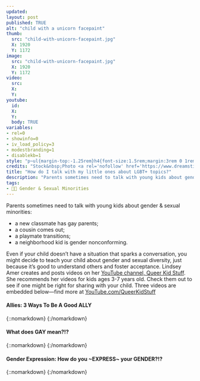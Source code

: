 ```yaml
---
updated:
layout: post
published: TRUE
alt: "child with a unicorn facepaint"
thumb:
  src: "child-with-unicorn-facepaint.jpg"
  X: 1920
  Y: 1172
image:
  src: "child-with-unicorn-facepaint.jpg"
  X: 1920
  Y: 1172
video:
  src:
  X:
  Y:
youtube:
  id:
  X:
  Y:
  body: TRUE
variables:
- rel=0
- showinfo=0
- iv_load_policy=3
- modestbranding=1
- disablekb=1
style: "p~ul{margin-top:-1.25rem}h4{font-size:1.5rem;margin:3rem 0 1rem;text-align:center}"
credits: "Stock&nbsp;Photo <a rel='nofollow' href='https://www.dreamstime.com/stock-photo-little-girl-unicorn-painted-face-closeup-picture-happy-her-image43537025' target='_blank'>&copy;</a>&nbsp;Bill&nbsp;Pell"
title: "How do I talk with my little ones about LGBT+ topics?"
description: "Parents sometimes need to talk with young kids about gender & sexual minorities (e.g., a classmate has gay parents, a cousin comes out, a playmate transitions)."
tags:
- 🏳️‍🌈 Gender & Sexual Minorities
---
```

<p>Parents sometimes need to talk with young kids about gender & sexual minorities:</p>
<ul>
	<li>a new classmate has gay parents;</li>
	<li>a cousin comes out;</li>
	<li>a playmate transitions;</li>
	<li>a neighborhood kid is gender nonconforming.</li>
</ul>
<p>Even if your child doesn’t have a situation that sparks a conversation, you might decide to teach your child about gender and sexual diversity, just because it’s good to understand others and foster acceptance. Lindsey Amer creates and posts videos on her <a rel="nofollow" href="https://www.youtube.com/QueerKidStuff">YouTube channel, Queer Kid Stuff</a>. She recommends her videos for kids ages 3-7 years old. Check them out to see if one might be right for sharing with your child. Three videos are embedded below&mdash;find more at <a rel="nofollow" href="https://www.youtube.com/QueerKidStuff">YouTube.com/QueerKidStuff</a></p>
<h4>Allies: 3 Ways To Be A Good ALLY</h4>
{::nomarkdown}
<amp-youtube data-videoid="RQKKJ7PppEs" layout="responsive" width="16" height="9" data-param-rel=0 data-param-showinfo=0 data-param-iv_load_policy=3 data-param-modestbranding=1 data-param-disablekb=1></amp-youtube>
{:/nomarkdown}
<h4>What does GAY mean?!?</h4>
{::nomarkdown}
<amp-youtube data-videoid="30T7k46WQ-0" layout="responsive" width="16" height="9" data-param-rel=0 data-param-showinfo=0 data-param-iv_load_policy=3 data-param-modestbranding=1 data-param-disablekb=1></amp-youtube>
{:/nomarkdown}
<h4>Gender&nbsp;Expression: How&nbsp;do&nbsp;you ~EXPRESS~ your&nbsp;GENDER?!?</h4>
{::nomarkdown}
<amp-youtube data-videoid="ZqN_G1j9jZc" layout="responsive" width="16" height="9" data-param-rel=0 data-param-showinfo=0 data-param-iv_load_policy=3 data-param-modestbranding=1 data-param-disablekb=1></amp-youtube>
{:/nomarkdown}